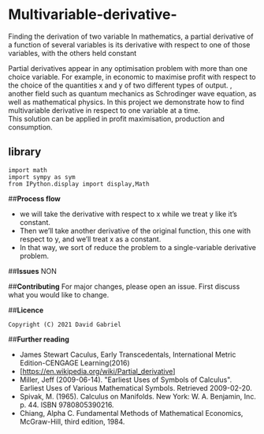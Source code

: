 # Multivariable-derivative-
Finding the derivation of two variable
 In mathematics, a partial derivative of a function of several variables is its derivative with respect to one of those variables, with the others held constant

 Partial derivatives appear in any optimisation problem with more than one choice variable. For example, in economic to maximise profit with respect to the choice of the quantities x and y of two different types of output.
, another field such as quantum mechanics as Schrodinger wave equation, as well as mathematical physics.
In this project we demonstrate how to find multivariable derivative in respect to one variable at a time.\
This solution can be applied in profit maximisation, production and consumption.

## **library**
```
import math
import sympy as sym
from IPython.display import display,Math
```

##**Process flow**

- we will take the derivative with respect to x while we treat y like it’s constant. 
- Then we’ll take another derivative of the original function, this one with respect to y, and we’ll treat x as a constant.
- In that way, we sort of reduce the problem to a single-variable derivative problem.


##**Issues**
NON

##**Contributing**
For major changes, please open an issue. First discuss what you would like to change.

##**Licence**
```
Copyright (C) 2021 David Gabriel
```
##**Further reading**
- James Stewart Caculus, Early Transcedentals, International Metric Edition-CENGAGE Learning(2016)
- [https://en.wikipedia.org/wiki/Partial_derivative]
- Miller, Jeff (2009-06-14). "Earliest Uses of Symbols of Calculus". Earliest Uses of Various Mathematical Symbols. Retrieved 2009-02-20.
- Spivak, M. (1965). Calculus on Manifolds. New York: W. A. Benjamin, Inc. p. 44. ISBN 9780805390216.
- Chiang, Alpha C. Fundamental Methods of Mathematical Economics, McGraw-Hill, third edition, 1984.



